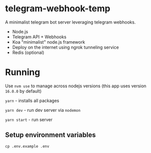 # telegram-webhook-temp

A minimalist telegram bot server leveraging telegram webhooks.

- Node.js
- Telegram API + Webhooks
- Koa "minimalist" node.js framework
- Deploy on the internet using ngrok tunneling service
- Redis (optional)

# Running

Use `nvm use` to manage across nodejs versions (this app uses version `16.0.0` by default)

`yarn` - installs all packages

`yarn dev` - run dev server via `nodemon`

`yarn start` - run server

## Setup environment variables

`cp .env.example .env`
